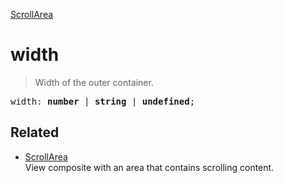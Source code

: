 [ScrollArea](ScrollArea.md)

# width

> Width of the outer container.

<pre class="docgen_signature">width: <b>number</b> | <b>string</b> | <b>undefined</b>;</pre>

## Related

- [<!--{ref:class}-->ScrollArea](ScrollArea.md) \
    View composite with an area that contains scrolling content.
